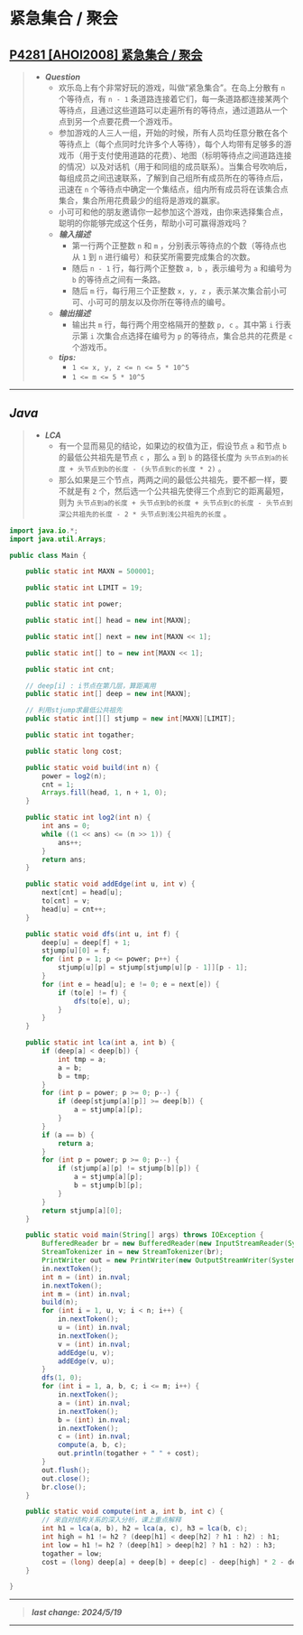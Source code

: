 # 紧急集合 / 聚会

## [P4281 [AHOI2008] 紧急集合 / 聚会](https://www.luogu.com.cn/problem/P4281)

> - ***Question***
>   - 欢乐岛上有个非常好玩的游戏，叫做“紧急集合”。在岛上分散有 `n` 个等待点，有 `n - 1` 条道路连接着它们，每一条道路都连接某两个等待点，且通过这些道路可以走遍所有的等待点，通过道路从一个点到另一个点要花费一个游戏币。
>   - 参加游戏的人三人一组，开始的时候，所有人员均任意分散在各个等待点上（每个点同时允许多个人等待），每个人均带有足够多的游戏币（用于支付使用道路的花费）、地图（标明等待点之间道路连接的情况）以及对话机（用于和同组的成员联系）。当集合号吹响后，每组成员之间迅速联系，了解到自己组所有成员所在的等待点后，迅速在 `n` 个等待点中确定一个集结点，组内所有成员将在该集合点集合，集合所用花费最少的组将是游戏的赢家。
>   - 小可可和他的朋友邀请你一起参加这个游戏，由你来选择集合点，聪明的你能够完成这个任务，帮助小可可赢得游戏吗？
>   - ***输入描述***
>     - 第一行两个正整数 `n` 和 `m` ，分别表示等待点的个数（等待点也从 `1` 到 `n` 进行编号）和获奖所需要完成集合的次数。
>     - 随后 `n - 1` 行，每行两个正整数 `a, b` ，表示编号为 `a` 和编号为 `b` 的等待点之间有一条路。
>     - 随后 `m` 行，每行用三个正整数 `x, y, z` ，表示某次集合前小可可、小可可的朋友以及你所在等待点的编号。
>   - ***输出描述***
>     - 输出共 `m` 行，每行两个用空格隔开的整数 `p, c` 。其中第 `i` 行表示第 `i` 次集合点选择在编号为 `p` 的等待点，集合总共的花费是 `c` 个游戏币。
>   - ***tips:***
>     - `1 <= x, y, z <= n <= 5 * 10^5`
>     - `1 <= m <= 5 * 10^5`

---

## *Java*

> - ***LCA***
>   - 有一个显而易见的结论，如果边的权值为正，假设节点 `a` 和节点 `b` 的最低公共祖先是节点 `c` ，那么 `a` 到 `b` 的路径长度为 `头节点到a的长度 + 头节点到b的长度 - (头节点到c的长度 * 2)` 。
>   - 那么如果是三个节点，两两之间的最低公共祖先，要不都一样，要不就是有 `2` 个，然后选一个公共祖先使得三个点到它的距离最短，则为 `头节点到a的长度 + 头节点到b的长度 + 头节点到c的长度 - 头节点到深公共祖先的长度 - 2 * 头节点到浅公共祖先的长度` 。

```java
import java.io.*;
import java.util.Arrays;

public class Main {

    public static int MAXN = 500001;

    public static int LIMIT = 19;

    public static int power;

    public static int[] head = new int[MAXN];

    public static int[] next = new int[MAXN << 1];

    public static int[] to = new int[MAXN << 1];

    public static int cnt;

    // deep[i] : i节点在第几层，算距离用
    public static int[] deep = new int[MAXN];

    // 利用stjump求最低公共祖先
    public static int[][] stjump = new int[MAXN][LIMIT];

    public static int togather;

    public static long cost;

    public static void build(int n) {
        power = log2(n);
        cnt = 1;
        Arrays.fill(head, 1, n + 1, 0);
    }

    public static int log2(int n) {
        int ans = 0;
        while ((1 << ans) <= (n >> 1)) {
            ans++;
        }
        return ans;
    }

    public static void addEdge(int u, int v) {
        next[cnt] = head[u];
        to[cnt] = v;
        head[u] = cnt++;
    }

    public static void dfs(int u, int f) {
        deep[u] = deep[f] + 1;
        stjump[u][0] = f;
        for (int p = 1; p <= power; p++) {
            stjump[u][p] = stjump[stjump[u][p - 1]][p - 1];
        }
        for (int e = head[u]; e != 0; e = next[e]) {
            if (to[e] != f) {
                dfs(to[e], u);
            }
        }
    }

    public static int lca(int a, int b) {
        if (deep[a] < deep[b]) {
            int tmp = a;
            a = b;
            b = tmp;
        }
        for (int p = power; p >= 0; p--) {
            if (deep[stjump[a][p]] >= deep[b]) {
                a = stjump[a][p];
            }
        }
        if (a == b) {
            return a;
        }
        for (int p = power; p >= 0; p--) {
            if (stjump[a][p] != stjump[b][p]) {
                a = stjump[a][p];
                b = stjump[b][p];
            }
        }
        return stjump[a][0];
    }

    public static void main(String[] args) throws IOException {
        BufferedReader br = new BufferedReader(new InputStreamReader(System.in));
        StreamTokenizer in = new StreamTokenizer(br);
        PrintWriter out = new PrintWriter(new OutputStreamWriter(System.out));
        in.nextToken();
        int n = (int) in.nval;
        in.nextToken();
        int m = (int) in.nval;
        build(n);
        for (int i = 1, u, v; i < n; i++) {
            in.nextToken();
            u = (int) in.nval;
            in.nextToken();
            v = (int) in.nval;
            addEdge(u, v);
            addEdge(v, u);
        }
        dfs(1, 0);
        for (int i = 1, a, b, c; i <= m; i++) {
            in.nextToken();
            a = (int) in.nval;
            in.nextToken();
            b = (int) in.nval;
            in.nextToken();
            c = (int) in.nval;
            compute(a, b, c);
            out.println(togather + " " + cost);
        }
        out.flush();
        out.close();
        br.close();
    }

    public static void compute(int a, int b, int c) {
        // 来自对结构关系的深入分析，课上重点解释
        int h1 = lca(a, b), h2 = lca(a, c), h3 = lca(b, c);
        int high = h1 != h2 ? (deep[h1] < deep[h2] ? h1 : h2) : h1;
        int low = h1 != h2 ? (deep[h1] > deep[h2] ? h1 : h2) : h3;
        togather = low;
        cost = (long) deep[a] + deep[b] + deep[c] - deep[high] * 2 - deep[low];
    }

}
```

---

> ***last change: 2024/5/19***

---
